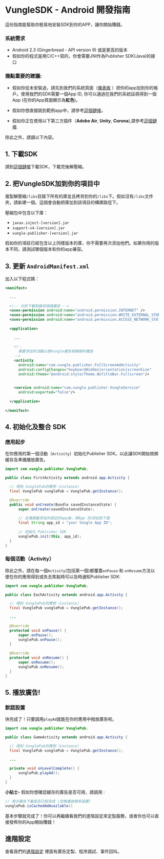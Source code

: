 # VungleSDK - Android 開發指南

這份指南能幫助你輕易地安裝SDK到你的APP，讓你開始賺錢。

### 系統需求

* Android 2.3 (Gingerbread - API version 9) 或是更高的版本
* 假如你的程式是用C/C++寫的，你會需要JNI作為Publisher SDK(Java)的接口

### 幾點重要的建議:

* 假如你從未安裝過，請先到我們的系統頁面（[儀表板](https://v.vungle.com/dashboard/login) ）把你的app加到你的帳戶。使用我們的SDK需要一個App ID, 你可以通過在我們的系統註冊得到一個App (在你的App頁面顯示為**紅色**)。

* 假如你想直接跳到範例app中，請參考[這個鏈接](https://github.com/Vungle/publisher-sample-android)。

* 假如你正在使用以下第三方插件（**Adobe Air**, **Unity**, **Corona**),請參考[這個鏈接](https://v.vungle.com/dev/plugins).

除此之外，請讀以下內容。

## 1. 下載SDK

請到[這個鏈接](https://v.vungle.com/dev/android)下載SDK，下載完後解壓縮。 

## 2. 把VungleSDK加到你的項目中

複製解壓縮`/libs`目錄下所有的庫並且拷貝到你的`/libs`下。假如沒有`/libs`文件夾，請新建一個。這個會自動把庫加到該項目的構建路徑下。

壓縮包中包含以下庫：
* `javax.inject-[version].jar`
* `support-v4-[version].jar`
* `vungle-publisher-[version].jar`

假如你的項目已經包含以上同樣版本的庫，你不需要再次添加他們。如果你用的版本不同，請測試哪個版本和你的app兼容。

## 3. 更新 `AndroidManifest.xml`

加入以下程式碼：

```xml
<manifest>

  ...
  
  <!-- 允許下載和緩存視頻廣告 -->
  <uses-permission android:name="android.permission.INTERNET" />
  <uses-permission android:name="android.permission.WRITE_EXTERNAL_STORAGE" />
  <uses-permission android:name="android.permission.ACCESS_NETWORK_STATE" />
  
  <application>
  
    ...
    
    <!--
      需要添加的活動以便Vungle廣告視頻順利播放
    -->
    <activity
      android:name="com.vungle.publisher.FullScreenAdActivity"
      android:configChanges="keyboardHidden|orientation|screenSize"
      android:theme="@android:style/Theme.NoTitleBar.Fullscreen"/>
    
    
    <service android:name="com.vungle.publisher.VungleService"
      android:exported="false"/>
    
  </application>
  
</manifest>
```

## 4. 初始化及整合 SDK

### 應用起步

在你應用的第一個活動（`Activity`）初始化Publisher SDK。以此讓SDK開始視頻緩存及準備播放廣告。

```java
import com.vungle.publisher.VunglePub;

public class FirstActivity extends android.app.Activity {

  // 得到 VunglePub的實例（instance）
  final VunglePub vunglePub = VunglePub.getInstance();

  @Override
  public void onCreate(Bundle savedInstanceState) {
      super.onCreate(savedInstanceState);
      
      // 在儀錶盤添加并設定好app後，將App ID添加到下面
      final String app_id = "your Vungle App ID";
      
      // 初始化 Publisher SDK
      vunglePub.init(this, app_id);
  }
}
```

### 每個活動（Activity）

除此之外，請在每一個`Activity`(包括第一個)都覆蓋`onPause` 和 `onResume`方法以便在你的應用得到或失去焦點時可以及時通知Publisher SDK:

```java
import com.vungle.publisher.VunglePub;

public class EachActivity extends android.app.Activity {

  // 得到 VunglePub的實例（instance）
  final VunglePub vunglePub = VunglePub.getInstance();

  ...
  
  @Override
  protected void onPause() {
      super.onPause();
      vunglePub.onPause();
  }
  
  @Override
  protected void onResume() {
      super.onResume();
      vunglePub.onResume();
  }
}
```

## 5. 播放廣告!

### 默認設置

快完成了！只要調用`playAd`就能在你的應用中撥放廣告啦。

```java
import com.vungle.publisher.VunglePub;

public class GameActivity extends android.app.Activity {

  // 得到 VunglePub的實例（instance）
  final VunglePub vunglePub = VunglePub.getInstance();

  ...
  
  private void onLevelComplete() {
      vunglePub.playAd();
  }
}
```

**小貼士-** 假如你想確認緩存的廣告是否可用，請調用 :

```java
// 表示廣告下載是否已經完成 (忽略播放頻率設置)
vunglePub.isCachedAdAvailable()
```

基本步驟就完成了！你可以再繼續看我們的進階設定來定製服務，或者你也可以直接發佈你的App開始賺錢！

<a name="advancedStartupConfig"></a>
## 進階設定

查看我們的[進階設定](https://github.com/Vungle/vungle-resources/blob/master/中文/Android-resources/3.0.x/android-advanced-settings.md) 裡面有廣告定製、程序調試、事件回叫。
